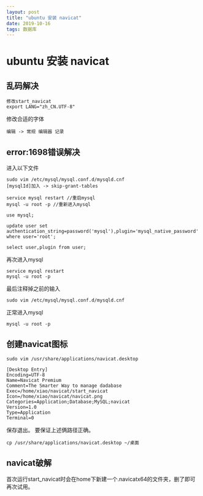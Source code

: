 ```yaml
---
layout: post
title: "ubuntu 安装 navicat"
date: 2019-10-16
tags: 数据库
---
```


# ubuntu 安装 navicat

## 乱码解决
```
修改start_navicat
export LANG="zh_CN.UTF-8"
```

修改合适的字体
```
编辑 -> 常规 编辑器 记录
```

## error:1698错误解决

进入以下文件
```
sudo vim /etc/mysql/mysql.conf.d/mysqld.cnf
[mysqlId]加入 -> skip-grant-tables
```

```
service mysql restart //重启mysql
mysql -u root -p //重新进入mysql
```

```
use mysql;

update user set authentication_string=password('mysql'),plugin='mysql_native_password' where user='root';

select user,plugin from user;
```

再次进入mysql
```
service mysql restart
mysql -u root -p
```


最后注释掉之前的输入
```
sudo vim /etc/mysql/mysql.conf.d/mysqld.cnf
```

正常进入mysql
```
mysql -u root -p
```

## 创建navicat图标
```
sudo vim /usr/share/applications/navicat.desktop

[Desktop Entry]
Encoding=UTF-8
Name=Navicat Premium
Comment=The Smarter Way to manage dadabase
Exec=/home/xiao/navicat/start_navicat
Icon=/home/xiao/navicat/navicat.png
Categories=Application;Database;MySQL;navicat
Version=1.0
Type=Application
Terminal=0
```
保存退出。
要保证上述俩路径正确。
```
cp /usr/share/applications/navicat.desktop ~/桌面
```

## navicat破解
首次运行start_navicat时会在home下新建一个.navicatx64的文件夹，删了即可再次试用。
